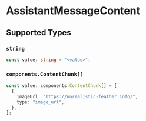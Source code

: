 # AssistantMessageContent


## Supported Types

### `string`

```typescript
const value: string = "<value>";
```

### `components.ContentChunk[]`

```typescript
const value: components.ContentChunk[] = [
  {
    imageUrl: "https://unrealistic-feather.info/",
    type: "image_url",
  },
];
```

